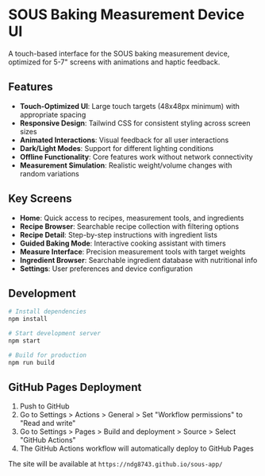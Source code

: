# SOUS Baking Measurement Device UI

A touch-based interface for the SOUS baking measurement device, optimized for 5-7" screens with animations and haptic feedback.

## Features

- **Touch-Optimized UI**: Large touch targets (48x48px minimum) with appropriate spacing
- **Responsive Design**: Tailwind CSS for consistent styling across screen sizes
- **Animated Interactions**: Visual feedback for all user interactions
- **Dark/Light Modes**: Support for different lighting conditions
- **Offline Functionality**: Core features work without network connectivity
- **Measurement Simulation**: Realistic weight/volume changes with random variations

## Key Screens

- **Home**: Quick access to recipes, measurement tools, and ingredients
- **Recipe Browser**: Searchable recipe collection with filtering options
- **Recipe Detail**: Step-by-step instructions with ingredient lists
- **Guided Baking Mode**: Interactive cooking assistant with timers
- **Measure Interface**: Precision measurement tools with target weights
- **Ingredient Browser**: Searchable ingredient database with nutritional info
- **Settings**: User preferences and device configuration

## Development

```bash
# Install dependencies
npm install

# Start development server
npm start

# Build for production
npm run build
```

## GitHub Pages Deployment

1. Push to GitHub
2. Go to Settings > Actions > General > Set "Workflow permissions" to "Read and write"
3. Go to Settings > Pages > Build and deployment > Source > Select "GitHub Actions"
4. The GitHub Actions workflow will automatically deploy to GitHub Pages

The site will be available at `https://ndg8743.github.io/sous-app/`
